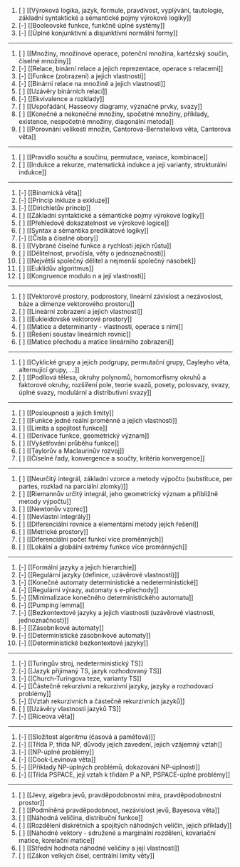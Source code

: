 1. [ ] [[Výroková logika, jazyk, formule, pravdivost, vyplývání, tautologie, základní syntaktické a sémantické pojmy výrokové logiky]]
2. [-] [[Booleovské funkce, funkčně úplné systémy]]
3. [-] [[Úplné konjunktivní a disjunktivní normální formy]]
---
1. [ ] [[Množiny, množinové operace, potenční množina, kartézský součin, číselné množiny]]
2. [-] [[Relace, binární relace a jejich reprezentace, operace s relacemi]]
3. [-] [[Funkce (zobrazení) a jejich vlastnosti]]
4. [-] [[Binární relace na množině a jejich vlastnosti]]
5. [ ] [[Uzávěry binárních relací]]
6. [-] [[Ekvivalence a rozklady]]
7. [ ] [[Uspořádání, Hasseovy diagramy, význačné prvky, svazy]]
8. [ ] [[Konečné a nekonečné množiny, spočetné množiny, příklady, existence, nespočetné množiny, diagonální metoda]]
9. [ ] [[Porovnání velikosti množin, Cantorova-Bernsteilova věta, Cantorova věta]]
---
1. [ ] [[Pravidlo součtu a součinu, permutace, variace, kombinace]]
2. [ ] [[Indukce a rekurze, matematická indukce a její varianty, strukturální indukce]]
---
1. [-] [[Binomická věta]]
2. [-] [[Princip inkluze a exkluze]]
3. [-] [[Dirichletův princip]]
4. [ ] [[Základní syntaktické a sémantické pojmy výrokové logiky]]
5. [ ] [[Přehledově dokazatelnost ve výrokové logice]]
6. [ ] [[Syntax a sémantika predikátové logiky]]
7. [-] [[Čísla a číselné obory]]
8. [ ] [[Vybrané číselné funkce a rychlosti jejích růstu]]
9. [ ] [[Dělitelnost, prvočísla, věty o jednoznačnosti]]
10. [ ] [[Největší společný dělitel a nejmenší společný násobek]]
11. [ ] [[Euklidův algoritmus]]
12. [ ] [[Kongruence modulo n a její vlastnosti]]
---
1. [ ] [[Vektorové prostory, podprostory, lineární závislost a nezávoslost, báze a dimenze vektorového prostoru]]
2. [ ] [[Lineární zobrazení a jejich vlastnosti]]
3. [ ] [[Eukleidovské vektorové prostory]]
4. [ ] [[Matice a determinanty - vlastnosti, operace s nimi]]
5. [ ] [[Řešení soustav lineárních rovnic]]
6. [ ] [[Matice přechodu a matice lineárního zobrazení]]
---
1. [ ] [[Cyklické grupy a jejich podgrupy, permutační grupy, Cayleyho věta, alternující grupy, ...]]
2. [ ] [[Podílová tělesa, okruhy polynomů, homomorfismy okruhů a faktorové okruhy, rozšíření pole, teorie svazů, posety, polosvazy, svazy, úplné svazy, modulární a distributivní svazy]]
---
1. [ ] [[Posloupnosti a jejich limity]]
2. [ ] [[Funkce jedné reální proměnné a jejich vlastnosti]]
3. [ ] [[Limita a spojitost funkce]]
4. [ ] [[Derivace funkce, geometrický význam]]
5. [ ] [[Vyšetřování průběhu funkce]]
6. [ ] [[Taylorův a Maclaurinův rozvoj]]
7. [ ] [[Číselné řady, konvergence a součty, kritéria konvergence]]
---
1. [ ] [[Neurčitý integrál, základní vzorce a metody výpočtu (substituce, per partes, rozklad na parciální zlomky)]]
2. [ ] [[Riemannův určitý integrál, jeho geometrický význam a přibližně metody výpočtu]]
3. [ ] [[Newtonův vzorec]]
4. [ ] [[Nevlastní integrály]]
5. [ ] [[Diferenciální rovnice a elementární metody jejich řešení]]
6. [ ] [[Metrické prostory]]
7. [ ] [[Diferenciální počet funkcí více proměnných]]
8. [ ] [[Lokální a globální extrémy funkce více proměnných]]
---
1. [-] [[Formální jazyky a jejich hierarchie]]
2. [-] [[Regulární jazyky (definice, uzávěrové vlastnosti)]]
3. [-] [[Konečné automaty deterministické a nedeterministické]]
4. [-] [[Regulární výrazy, automaty s e-přechody]]
5. [-] [[Minimalizace konečného deterministického automatu]]
6. [-] [[Pumping lemma]]
7. [-] [[Bezkontextové jazyky a jejich vlastnosti (uzávěrové vlastnosti, jednoznačnost)]]
8. [-] [[Zásobníkové automaty]]
9. [-] [[Deterministické zásobníkové automaty]]
10. [-] [[Deterministické bezkontextové jazyky]]
---
1. [-] [[Turingův stroj, nedeterministický TS]]
2. [-] [[Jazyk přijímaný TS, jazyk rozhodovaný TS]]
3. [-] [[Church-Turingova teze, varianty TS]]
4. [-] [[Částečně rekurzivní a rekurzivní jazyky, jazyky a rozhodovací problémy]]
5. [-] [[Vztah rekurzivních a částečně rekurzivních jazyků]]
6. [ ] [[Uzávěry vlastnosti jazyků TS]]
7. [-] [[Riceova věta]]
---
1. [-] [[Složitost algoritmu (časová a paměťová)]]
2. [-] [[Třída P, třída NP, důvody jejich zavedení, jejich vzájemný vztah]]
3. [-] [[NP-úplné problémy]]
4. [-] [[Cook-Levinova věta]]
5. [-] [[Příklady NP-úplných problémů, dokazování NP-úplnosti]]
6. [-] [[Třída PSPACE, její vztah k třídám P a NP, PSPACE-úplné problémy]]
---
1. [ ] [[Jevy, algebra jevů, pravděpodobnostní míra, pravděpodobnostní prostor]]
2. [ ] [[Podmíněná pravděpodobnost, nezávislost jevů, Bayesova věta]]
3. [ ] [[Náhodná veličina, distribuční funkce]]
4. [ ] [[Rozdělení diskrétních a spojitých náhodných veličin, jejich příklady]]
5. [ ] [[Náhodné vektory - sdružené a marginální rozdělení, kovariační matice, korelační matice]]
6. [ ] [[Střední hodnota náhodné veličiny a její vlastnosti]]
7. [ ] [[Zákon velkých čísel, centrální limity věty]]
